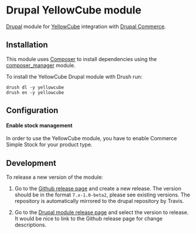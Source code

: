 Drupal YellowCube module
========================

[Drupal][] module for [YellowCube][] integration with
[Drupal Commerce][].

## Installation

This module uses [Composer](https://getcomposer.org/) to install dependencies
using the [composer_manager](https://www.drupal.org/project/composer_manager) module.

To install the YellowCube Drupal module with Drush run:

```
drush dl -y yellowcube
drush en -y yellowcube
```

## Configuration

#### Enable stock management

In order to use the YellowCube module, you have to enable Commerce Simple Stock for your product type.

## Development

To release a new version of the module:

1. Go to the [Github release page]() and create a new release.
The version should be in the format `7.x-1.0-beta2`, please see existing versions.
The repository is automatically mirrored to the drupal repository by Travis.

2. Go to the [Drupal module release page]() and select the version to release.
It would be nice to link to the Github release page for change descriptions.

[Drupal]: https://www.drupal.org/
[Drupal Commerce]: https://drupalcommerce.org/
[Drupal module release page]: https://www.drupal.org/node/add/project-release/2486667
[Github release page]: https://github.com/swisspost-yellowcube/drupal-yellowcube/releases
[YellowCube]: http://yellowcube.ch/
